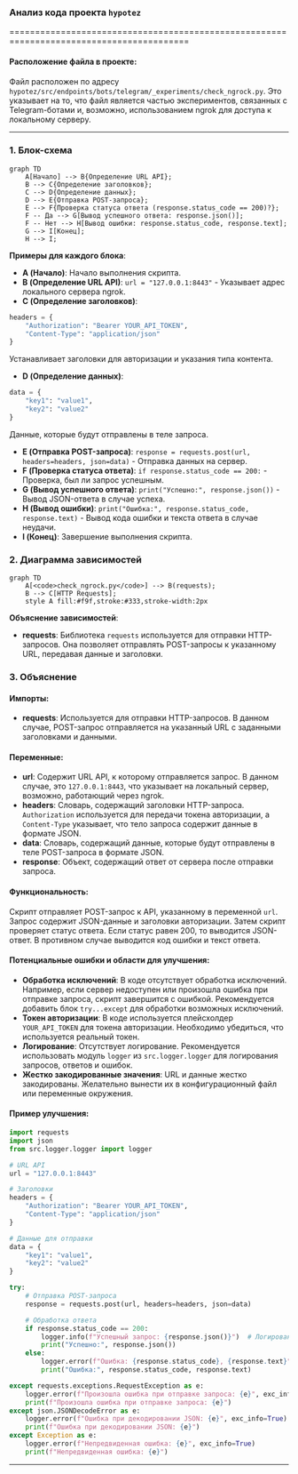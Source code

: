### **Анализ кода проекта `hypotez`**

=========================================================================================

#### **Расположение файла в проекте**:
Файл расположен по адресу `hypotez/src/endpoints/bots/telegram/_experiments/check_ngrock.py`. Это указывает на то, что файл является частью экспериментов, связанных с Telegram-ботами и, возможно, использованием ngrok для доступа к локальному серверу.

---

### **1. Блок-схема**

```mermaid
graph TD
    A[Начало] --> B{Определение URL API};
    B --> C{Определение заголовков};
    C --> D{Определение данных};
    D --> E{Отправка POST-запроса};
    E --> F{Проверка статуса ответа (response.status_code == 200)?};
    F -- Да --> G[Вывод успешного ответа: response.json()];
    F -- Нет --> H[Вывод ошибки: response.status_code, response.text];
    G --> I[Конец];
    H --> I;
```

**Примеры для каждого блока**:
- **A (Начало)**: Начало выполнения скрипта.
- **B (Определение URL API)**: `url = "127.0.0.1:8443"` - Указывает адрес локального сервера ngrok.
- **C (Определение заголовков)**:
```python
headers = {
    "Authorization": "Bearer YOUR_API_TOKEN",
    "Content-Type": "application/json"
}
```
  Устанавливает заголовки для авторизации и указания типа контента.
- **D (Определение данных)**:
```python
data = {
    "key1": "value1",
    "key2": "value2"
}
```
  Данные, которые будут отправлены в теле запроса.
- **E (Отправка POST-запроса)**: `response = requests.post(url, headers=headers, json=data)` - Отправка данных на сервер.
- **F (Проверка статуса ответа)**: `if response.status_code == 200:` - Проверка, был ли запрос успешным.
- **G (Вывод успешного ответа)**: `print("Успешно:", response.json())` - Вывод JSON-ответа в случае успеха.
- **H (Вывод ошибки)**: `print("Ошибка:", response.status_code, response.text)` - Вывод кода ошибки и текста ответа в случае неудачи.
- **I (Конец)**: Завершение выполнения скрипта.

### **2. Диаграмма зависимостей**

```mermaid
graph TD
    A[<code>check_ngrock.py</code>] --> B(requests);
    B --> C[HTTP Requests];
    style A fill:#f9f,stroke:#333,stroke-width:2px
```

**Объяснение зависимостей**:
- **requests**: Библиотека `requests` используется для отправки HTTP-запросов. Она позволяет отправлять POST-запросы к указанному URL, передавая данные и заголовки.

### **3. Объяснение**

#### **Импорты**:
- **requests**: Используется для отправки HTTP-запросов. В данном случае, POST-запрос отправляется на указанный URL с заданными заголовками и данными.

#### **Переменные**:
- **url**: Содержит URL API, к которому отправляется запрос. В данном случае, это `127.0.0.1:8443`, что указывает на локальный сервер, возможно, работающий через ngrok.
- **headers**: Словарь, содержащий заголовки HTTP-запроса. `Authorization` используется для передачи токена авторизации, а `Content-Type` указывает, что тело запроса содержит данные в формате JSON.
- **data**: Словарь, содержащий данные, которые будут отправлены в теле POST-запроса в формате JSON.
- **response**: Объект, содержащий ответ от сервера после отправки запроса.

#### **Функциональность**:
Скрипт отправляет POST-запрос к API, указанному в переменной `url`. Запрос содержит JSON-данные и заголовки авторизации. Затем скрипт проверяет статус ответа. Если статус равен 200, то выводится JSON-ответ. В противном случае выводится код ошибки и текст ответа.

#### **Потенциальные ошибки и области для улучшения**:
- **Обработка исключений**: В коде отсутствует обработка исключений. Например, если сервер недоступен или произошла ошибка при отправке запроса, скрипт завершится с ошибкой. Рекомендуется добавить блок `try...except` для обработки возможных исключений.
- **Токен авторизации**: В коде используется плейсхолдер `YOUR_API_TOKEN` для токена авторизации. Необходимо убедиться, что используется реальный токен.
- **Логирование**: Отсутствует логирование. Рекомендуется использовать модуль `logger` из `src.logger.logger` для логирования запросов, ответов и ошибок.
- **Жестко закодированные значения**: URL и данные жестко закодированы. Желательно вынести их в конфигурационный файл или переменные окружения.

#### **Пример улучшения**:

```python
import requests
import json
from src.logger.logger import logger

# URL API
url = "127.0.0.1:8443"

# Заголовки
headers = {
    "Authorization": "Bearer YOUR_API_TOKEN",
    "Content-Type": "application/json"
}

# Данные для отправки
data = {
    "key1": "value1",
    "key2": "value2"
}

try:
    # Отправка POST-запроса
    response = requests.post(url, headers=headers, json=data)

    # Обработка ответа
    if response.status_code == 200:
        logger.info(f"Успешный запрос: {response.json()}")  # Логирование успешного запроса
        print("Успешно:", response.json())
    else:
        logger.error(f"Ошибка: {response.status_code}, {response.text}")  # Логирование ошибки
        print("Ошибка:", response.status_code, response.text)

except requests.exceptions.RequestException as e:
    logger.error(f"Произошла ошибка при отправке запроса: {e}", exc_info=True)
    print(f"Произошла ошибка при отправке запроса: {e}")
except json.JSONDecodeError as e:
    logger.error(f"Ошибка при декодировании JSON: {e}", exc_info=True)
    print(f"Ошибка при декодировании JSON: {e}")
except Exception as e:
    logger.error(f"Непредвиденная ошибка: {e}", exc_info=True)
    print(f"Непредвиденная ошибка: {e}")
```
---